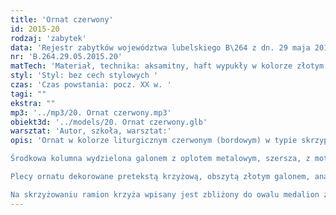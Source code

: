 ```yaml
---
title: 'Ornat czerwony'
id: 2015-20
rodzaj: 'zabytek'
data: 'Rejestr zabytków województwa lubelskiego B\264 z dn. 29 maja 2015 r.'
nr: 'B.264.29.05.2015.20'
matTech: 'Materiał, technika: aksamitny, haft wypukły w kolorze złotym, galony z oplotem z nici metalowej, podszewka bawełniana'
styl: 'Styl: bez cech stylowych '
czas: 'Czas powstania: pocz. XX w. '
tagi: ""
ekstra: ""
mp3: '../mp3/20. Ornat czerwony.mp3'
obiekt3d: '../models/20. Ornat czerwony.glb'
warsztat: 'Autor, szkoła, warsztat:'
opis: 'Ornat w kolorze liturgicznym czerwonym (bordowym) w typie skrzypcowym, z aksamitu, obszyty galonem z oplotem metalowym w kolorze złotym. 

Środkowa kolumna wydzielona galonem z oplotem metalowym, szersza, z motywami stylizowanej roślinności. 

Plecy ornatu dekorowane pretekstą krzyżową, obszytą złotym galonem, analogicznym jak na froncie. 

Na skrzyżowaniu ramion krzyża wpisany jest zbliżony do owalu medalion z haftowanym z emblematem IHS splecionym ze stylizowaną wicią roślinną.'
---
```





